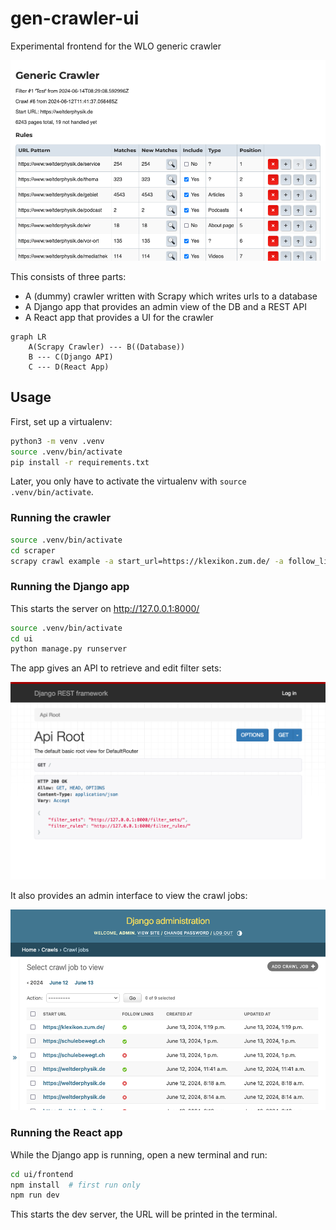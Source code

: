 # gen-crawler-ui

Experimental frontend for the WLO generic crawler

![Screenshot of the UI](gensitemap/docs/images/frontend.png)

This consists of three parts:
- A (dummy) crawler written with Scrapy which writes urls to a database
- A Django app that provides an admin view of the DB and a REST API
- A React app that provides a UI for the crawler

```mermaid
graph LR
    A(Scrapy Crawler) --- B((Database))
    B --- C(Django API)
    C --- D(React App)
```

## Usage

First, set up a virtualenv:

```bash
python3 -m venv .venv
source .venv/bin/activate
pip install -r requirements.txt
```

Later, you only have to activate the virtualenv with `source .venv/bin/activate`.

### Running the crawler

```bash
source .venv/bin/activate
cd scraper
scrapy crawl example -a start_url=https://klexikon.zum.de/ -a follow_links=True
```

### Running the Django app

This starts the server on http://127.0.0.1:8000/

```bash
source .venv/bin/activate
cd ui
python manage.py runserver
```

The app gives an API to retrieve and edit filter sets:

![Screenshot of Django REST framework](gensitemap/docs/images/django-rest-framework.png)

It also provides an admin interface to view the crawl jobs:

![Screenshot of Django admin interface](gensitemap/docs/images/django-admin.png)

### Running the React app

While the Django app is running, open a new terminal and run:

```bash
cd ui/frontend
npm install  # first run only
npm run dev
```

This starts the dev server, the URL will be printed in the terminal.
